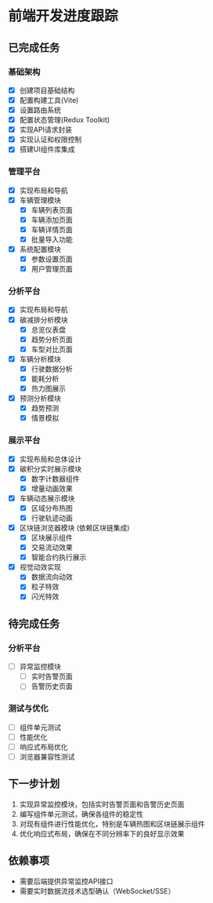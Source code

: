 # 前端开发进度跟踪

## 已完成任务

### 基础架构
- [x] 创建项目基础结构
- [x] 配置构建工具(Vite)
- [x] 设置路由系统
- [x] 配置状态管理(Redux Toolkit)
- [x] 实现API请求封装
- [x] 实现认证和权限控制
- [x] 搭建UI组件库集成

### 管理平台
- [x] 实现布局和导航
- [x] 车辆管理模块
  - [x] 车辆列表页面
  - [x] 车辆添加页面
  - [x] 车辆详情页面
  - [x] 批量导入功能
- [x] 系统配置模块
  - [x] 参数设置页面
  - [x] 用户管理页面

### 分析平台
- [x] 实现布局和导航
- [x] 碳减排分析模块
  - [x] 总览仪表盘
  - [x] 趋势分析页面
  - [x] 车型对比页面
- [x] 车辆分析模块
  - [x] 行驶数据分析
  - [x] 能耗分析
  - [x] 热力图展示
- [x] 预测分析模块
  - [x] 趋势预测
  - [x] 情景模拟

### 展示平台
- [x] 实现布局和总体设计
- [x] 碳积分实时展示模块
  - [x] 数字计数器组件
  - [x] 增量动画效果
- [x] 车辆动态展示模块
  - [x] 区域分布热图
  - [x] 行驶轨迹动画
- [x] 区块链浏览器模块 (依赖区块链集成)
  - [x] 区块展示组件
  - [x] 交易流动效果
  - [x] 智能合约执行展示
- [x] 视觉动效实现
  - [x] 数据流向动效
  - [x] 粒子特效
  - [x] 闪光特效

## 待完成任务

### 分析平台
- [ ] 异常监控模块
  - [ ] 实时告警页面
  - [ ] 告警历史页面

### 测试与优化
- [ ] 组件单元测试
- [ ] 性能优化
- [ ] 响应式布局优化
- [ ] 浏览器兼容性测试

## 下一步计划
1. 实现异常监控模块，包括实时告警页面和告警历史页面
2. 编写组件单元测试，确保各组件的稳定性
3. 对现有组件进行性能优化，特别是车辆热图和区块链展示组件
4. 优化响应式布局，确保在不同分辨率下的良好显示效果

## 依赖事项
- 需要后端提供异常监控API接口
- 需要实时数据流技术选型确认（WebSocket/SSE）
